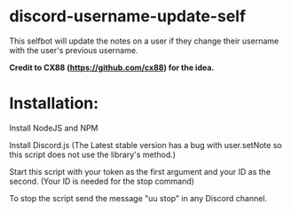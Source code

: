 # discord-username-update-self

This selfbot will update the notes on a user if they change their username with the user's previous username.

**Credit to CX88 (https://github.com/cx88) for the idea.**


# Installation:

Install NodeJS and NPM

Install Discord.js (The Latest stable version has a bug with user.setNote so this script does not use the library's method.)

Start this script with your token as the first argument and your ID as the second. (Your ID is needed for the stop command)



To stop the script send the message "uu stop" in any Discord channel.
